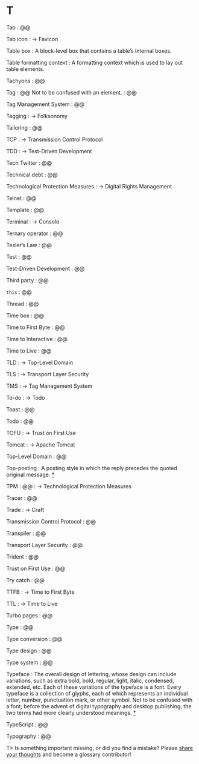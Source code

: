 # T

Tab
: @@

Tab icon
: → Favicon

Table box
: A block-level box that contains a table’s internal boxes.

Table formatting context
: A formatting context which is used to lay out table elements.

Tachyons
: @@

Tag
: @@ Not to be confused with an element.
: @@

Tag Management System
: @@

Tagging
: → Folksonomy

Tailoring
: @@

TCP
: → Transmission Control Protocol

TDD
: → Test-Driven Development

Tech Twitter
: @@

Technical debt
: @@

Technological Protection Measures
: → Digital Rights Management

Telnet
: @@

Template
: @@

Terminal
: → Console

Ternary operator
: @@

Tesler’s Law
: @@

Test
: @@

Test-Driven Development
: @@

Third party
: @@

`this`
: @@

Thread
: @@

Time box
: @@

Time to First Byte
: @@

Time to Interactive
: @@

Time to Live
: @@

TLD
: → Top-Level Domain

TLS
: → Transport Layer Security

TMS
: → Tag Management System

To-do
: → Todo

Toast
: @@

Todo
: @@

TOFU
: → Trust on First Use

Tomcat
: → Apache Tomcat

Top-Level Domain
: @@

Top-posting
: A posting style in which the reply precedes the quoted original message.&nbsp;[†](#w-posting-style)

TPM
: @@
: → Technological Protection Measures

Tracer
: @@

Trade
: → Craft

Transmission Control Protocol
: @@

Transpiler
: @@

Transport Layer Security
: @@

Trident
: @@

Trust on First Use
: @@

Try catch
: @@

TTFB
: → Time to First Byte

TTL
: → Time to Live

Turbo pages
: @@

Type
: @@

Type conversion
: @@

Type design
: @@

Type system
: @@

Typeface
: The overall design of lettering, whose design can include variations, such as extra bold, bold, regular, light, italic, condensed, extended, etc. Each of these variations of the typeface is a font. Every typeface is a collection of glyphs, each of which represents an individual letter, number, punctuation mark, or other symbol. Not to be confused with a font; before the advent of digital typography and desktop publishing, the two terms had more clearly understood meanings.&nbsp;[†](#w-typeface)

TypeScript
: @@

Typography
: @@

T> Is something important missing, or did you find a mistake? Please [share your thoughts](https://github.com/j9t/web-development-glossary/blob/master/manuscript/t.md) and become a glossary&nbsp;contributor!